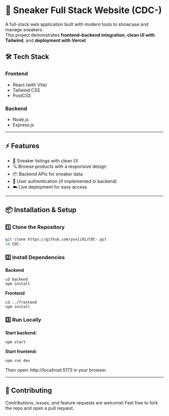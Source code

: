 # 🥾 Sneaker Full Stack Website (CDC-)

A full-stack web application built with modern tools to showcase and manage sneakers.  
This project demonstrates **frontend–backend integration**, **clean UI with Tailwind**, and **deployment with Vercel**.


## 🛠️ Tech Stack

### Frontend
- React (with Vite)  
- Tailwind CSS  
- PostCSS  

### Backend
- Node.js  
- Express.js  

---

## ⚡ Features
- 🛒 Sneaker listings with clean UI  
- 🔍 Browse products with a responsive design  
- 📦 Backend APIs for sneaker data  
- 🔑 User authentication (if implemented in backend)  
- ☁️ Live deployment for easy access  

---

## 📦 Installation & Setup

### 1️⃣ Clone the Repository

```bash
git clone https://github.com/yuvii01/CDC-.git
cd CDC-
```

### 2️⃣ Install Dependencies

**Backend**

```
cd backend
npm install
```

**Frontend**

```
cd ../frontend
npm install
```

### 3️⃣ Run Locally

**Start backend:**

```
npm start
```

**Start frontend:**

```
npm run dev
```

Then open: http://localhost:5173 in your browser.

---

## 🤝 Contributing

Contributions, issues, and feature requests are welcome!
Feel free to fork the repo and open a pull request.
